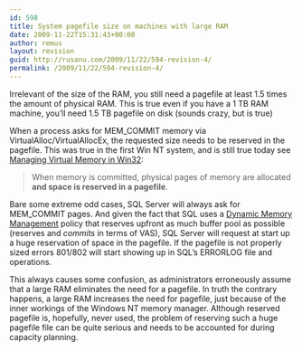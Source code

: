 ```yaml
---
id: 598
title: System pagefile size on machines with large RAM
date: 2009-11-22T15:31:43+00:00
author: remus
layout: revision
guid: http://rusanu.com/2009/11/22/594-revision-4/
permalink: /2009/11/22/594-revision-4/
---
```

Irrelevant of the size of the RAM, you still need a pagefile at least 1.5 times the amount of physical RAM. This is true even if you have a 1 TB RAM machine, you&#8217;ll need 1.5 TB pagefile on disk (sounds crazy, but is true)

When a process asks for MEM_COMMIT memory via VirtualAlloc/VirtualAllocEx, the requested size needs to be reserved in the pagefile. This was true in the first Win NT system, and is still true today see <a href=" http://msdn.microsoft.com/en-us/library/ms810627.aspx" target="_blank">Managing Virtual Memory in Win32</a>:

> When memory is committed, physical pages of memory are allocated **and space is reserved in a pagefile**. 

Bare some extreme odd cases, SQL Server will always ask for MEM_COMMIT pages. And given the fact that SQL uses a <a href="http://msdn.microsoft.com/en-us/library/ms178145.aspx" target="_blank">Dynamic Memory Management</a> policy that reserves upfront as much buffer pool as possible (reserves and _commits_ in terms of VAS), SQL Server will request at start up a huge reservation of space in the pagefile. If the pagefile is not properly sized errors 801/802 will start showing up in SQL&#8217;s ERRORLOG file and operations.

This always causes some confusion, as administrators erroneously assume that a large RAM eliminates the need for a pagefile. In truth the contrary happens, a large RAM increases the need for pagefile, just because of the inner workings of the Windows NT memory manager. Although reserved pagefile is, hopefully, never used, the problem of reserving such a huge pagefile file can be quite serious and needs to be accounted for during capacity planning.